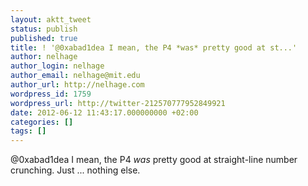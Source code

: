 ```yaml
---
layout: aktt_tweet
status: publish
published: true
title: ! '@0xabad1dea I mean, the P4 *was* pretty good at st...'
author: nelhage
author_login: nelhage
author_email: nelhage@mit.edu
author_url: http://nelhage.com
wordpress_id: 1759
wordpress_url: http://twitter-212570777952849921
date: 2012-06-12 11:43:17.000000000 +02:00
categories: []
tags: []
---
```

@0xabad1dea I mean, the P4 *was* pretty good at straight-line number crunching. Just ... nothing else.
